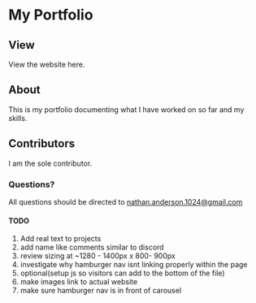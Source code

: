 # My Portfolio
## View
View the website here.

## About
This is my portfolio documenting what I have worked on so far and my skills.

## Contributors
I am the sole contributor.

### Questions?
All questions should be directed to nathan.anderson.1024@gmail.com


#### TODO
1. Add real text to projects
2. add name like comments similar to discord
3. review sizing at ~1280 - 1400px x 800- 900px
4. investigate why hamburger nav isnt linking properly within the page
5. optional(setup js so visitors can add to the bottom of the file)
6. make images link to actual website
7. make sure hamburger nav is in front of carousel
   
